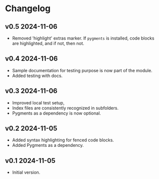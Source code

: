 # Changelog

## v0.5 2024-11-06

- Removed 'highlight' extras marker. If `pygments` is installed, code blocks are highlighted, and if not, then not. 

## v0.4 2024-11-06

- Sample documentation for testing purpose is now part of the module.
- Added testing with docs.

## v0.3 2024-11-06

- Improved local test setup,
- Index files are consistently recognized in subfolders.
- Pygments as a dependency is now optional.

## v0.2 2024-11-05

- Added syntax highlighting for fenced code blocks.
- Added Pygments as a dependency.

## v0.1 2024-11-05

- Initial version.